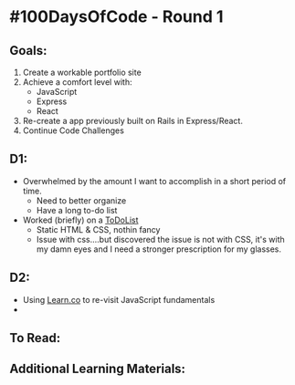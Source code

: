 # \#100DaysOfCode - Round 1

## Goals:
1.  Create a workable portfolio site
2.  Achieve a comfort level with:
      * JavaScript
      * Express
      * React
3.  Re-create a app previously built on Rails in Express/React.
4.  Continue Code Challenges

## D1:
* Overwhelmed by the amount I want to accomplish in a short period of time.
    * Need to better organize
    * Have a long to-do list
* Worked (briefly) on a [ToDoList](https://github.com/alee092017/100DaysOfCode-R1_P1-TerminalToDo)
    * Static HTML & CSS, nothin fancy
    * Issue with css....but discovered the issue is not with CSS, it's with my damn eyes and I need a stronger prescription for my glasses.
    
## D2:
* Using [Learn.co](https://learn.co/tracks/introduction-to-javascript) to re-visit JavaScript fundamentals
* 


## To Read:

## Additional Learning Materials:
